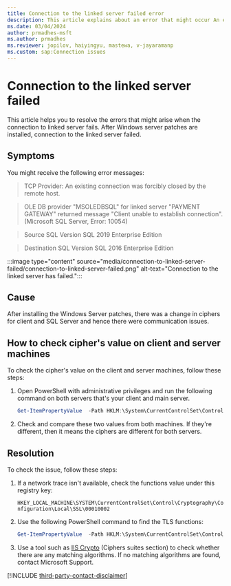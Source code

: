 ```yaml
---
title: Connection to the linked server failed error
description: This article explains about an error that might occur An error is generated when there is a failure in connecting to the linked server.
ms.date: 03/04/2024
author: prmadhes-msft
ms.author: prmadhes
ms.reviewer: jopilov, haiyingyu, mastewa, v-jayaramanp
ms.custom: sap:Connection issues
---
```


# Connection to the linked server failed

This article helps you to resolve the errors that might arise when the connection to linked server fails. After Windows server patches are installed, connection to the linked server failed.

## Symptoms

You might receive the following error messages:

> TCP Provider: An existing connection was forcibly closed by the remote host.

> OLE DB provider "MSOLEDBSQL" for linked server "PAYMENT GATEWAY" returned message "Client unable to establish connection". (Microsoft SQL Server, Error: 10054)

> Source SQL Version SQL 2019 Enterprise Edition

> Destination SQL Version SQL 2016 Enterprise Edition

  :::image type="content" source="media/connection-to-linked-server-failed/connection-to-linked-server-failed.png" alt-text="Connection to the linked server has failed.":::

## Cause

After installing the Windows Server patches, there was a change in ciphers for client and SQL Server and hence there were communication issues.

## How to check cipher's value on client and server machines

To check the cipher's value on the client and server machines, follow these steps:

1. Open PowerShell with administrative privileges and run the following command on both servers that's your client and main server.

   ```PowerShell
   Get-ItemPropertyValue  -Path HKLM:\System\CurrentControlSet\Control\Cryptography\Configuration\Local\SSL\00010002\ -Name Functions
   ```

1. Check and compare these two values from both machines. If they're different, then it means the ciphers are different for both servers.

## Resolution

To check the issue, follow these steps:

1. If a network trace isn't available, check the functions value under this registry key:

   `HKEY_LOCAL_MACHINE\SYSTEM\CurrentControlSet\Control\Cryptography\Configuration\Local\SSL\00010002`

1. Use the following PowerShell command to find the TLS functions:

   ```PowerShell
   Get-ItemPropertyValue  -Path HKLM:\System\CurrentControlSet\Control\Cryptography\Configuration\Local\SSL\00010002\ -Name Functions
   ```

1. Use a tool such as [IIS Crypto](https://www.nartac.com/Products/IISCrypto/) (Ciphers suites section) to check whether there are any matching algorithms. If no matching algorithms are found, contact Microsoft Support.

[!INCLUDE [third-party-contact-disclaimer](../../../includes/third-party-contact-disclaimer.md)]

